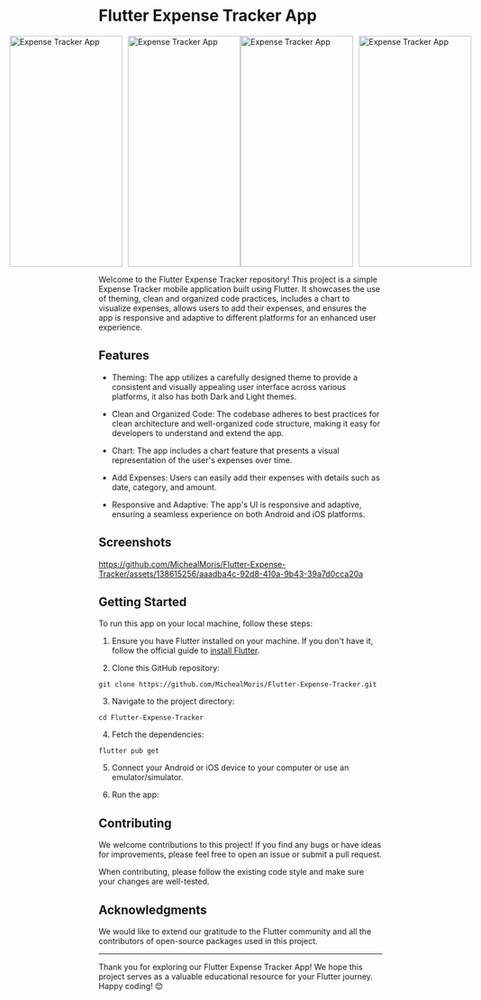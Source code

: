 # Flutter Expense Tracker App

<div style="display: flex; justify-content: center;">
  <img src="https://github.com/MichealMoris/Flutter-Expense-Tracker/assets/138615256/d99073ca-d057-4dcd-820d-b7ef9b6f672b" alt="Expense Tracker App" style="margin-right: 10px;" width="200" height="410">
  <img src="https://github.com/MichealMoris/Flutter-Expense-Tracker/assets/138615256/9d7356dd-4a3c-4337-8b24-fae9649a762d" alt="Expense Tracker App" width="200" height="410">
  <img src="https://github.com/MichealMoris/Flutter-Expense-Tracker/assets/138615256/41443fc2-5583-4d97-9d11-16182f3e302e" alt="Expense Tracker App" style="margin-right: 10px;" width="200" height="410">
  <img src="https://github.com/MichealMoris/Flutter-Expense-Tracker/assets/138615256/9284d845-4d3f-481b-94f3-80697c6aaaa5" alt="Expense Tracker App" width="200" height="410">
</div>

Welcome to the Flutter Expense Tracker repository! This project is a simple Expense Tracker mobile application built using Flutter. It showcases the use of theming, clean and organized code practices, includes a chart to visualize expenses, allows users to add their expenses, and ensures the app is responsive and adaptive to different platforms for an enhanced user experience.

## Features

- Theming: The app utilizes a carefully designed theme to provide a consistent and visually appealing user interface across various platforms, it also has both Dark and Light themes.

- Clean and Organized Code: The codebase adheres to best practices for clean architecture and well-organized code structure, making it easy for developers to understand and extend the app.

- Chart: The app includes a chart feature that presents a visual representation of the user's expenses over time.

- Add Expenses: Users can easily add their expenses with details such as date, category, and amount.

- Responsive and Adaptive: The app's UI is responsive and adaptive, ensuring a seamless experience on both Android and iOS platforms.

## Screenshots


https://github.com/MichealMoris/Flutter-Expense-Tracker/assets/138615256/aaadba4c-92d8-410a-9b43-39a7d0cca20a




## Getting Started

To run this app on your local machine, follow these steps:

1. Ensure you have Flutter installed on your machine. If you don't have it, follow the official guide to [install Flutter](https://flutter.dev/docs/get-started/install).

2. Clone this GitHub repository:

```console
git clone https://github.com/MichealMoris/Flutter-Expense-Tracker.git
```
3. Navigate to the project directory:

```console
cd Flutter-Expense-Tracker
```

4. Fetch the dependencies:

```console
flutter pub get
```

5. Connect your Android or iOS device to your computer or use an emulator/simulator.

6. Run the app:


## Contributing

We welcome contributions to this project! If you find any bugs or have ideas for improvements, please feel free to open an issue or submit a pull request.

When contributing, please follow the existing code style and make sure your changes are well-tested.


## Acknowledgments

We would like to extend our gratitude to the Flutter community and all the contributors of open-source packages used in this project.

---

Thank you for exploring our Flutter Expense Tracker App! We hope this project serves as a valuable educational resource for your Flutter journey. Happy coding! 😊

